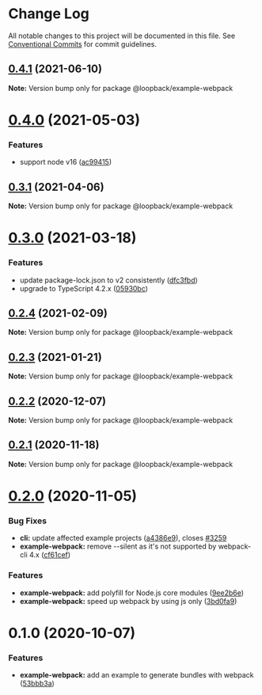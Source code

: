 # Change Log

All notable changes to this project will be documented in this file.
See [Conventional Commits](https://conventionalcommits.org) for commit guidelines.

## [0.4.1](https://github.com/loopbackio/loopback-next/compare/@loopback/example-webpack@0.4.0...@loopback/example-webpack@0.4.1) (2021-06-10)

**Note:** Version bump only for package @loopback/example-webpack





# [0.4.0](https://github.com/loopbackio/loopback-next/compare/@loopback/example-webpack@0.3.1...@loopback/example-webpack@0.4.0) (2021-05-03)


### Features

* support node v16 ([ac99415](https://github.com/loopbackio/loopback-next/commit/ac994154543bde22b4482ba98813351656db1b55))





## [0.3.1](https://github.com/loopbackio/loopback-next/compare/@loopback/example-webpack@0.3.0...@loopback/example-webpack@0.3.1) (2021-04-06)

**Note:** Version bump only for package @loopback/example-webpack





# [0.3.0](https://github.com/loopbackio/loopback-next/compare/@loopback/example-webpack@0.2.4...@loopback/example-webpack@0.3.0) (2021-03-18)


### Features

* update package-lock.json to v2 consistently ([dfc3fbd](https://github.com/loopbackio/loopback-next/commit/dfc3fbdae0c9ca9f34c64154a471bef22d5ac6b7))
* upgrade to TypeScript 4.2.x ([05930bc](https://github.com/loopbackio/loopback-next/commit/05930bc0cece3909dd66f75ad91eeaa2d365a480))





## [0.2.4](https://github.com/loopbackio/loopback-next/compare/@loopback/example-webpack@0.2.3...@loopback/example-webpack@0.2.4) (2021-02-09)

**Note:** Version bump only for package @loopback/example-webpack





## [0.2.3](https://github.com/loopbackio/loopback-next/compare/@loopback/example-webpack@0.2.2...@loopback/example-webpack@0.2.3) (2021-01-21)

**Note:** Version bump only for package @loopback/example-webpack





## [0.2.2](https://github.com/loopbackio/loopback-next/compare/@loopback/example-webpack@0.2.1...@loopback/example-webpack@0.2.2) (2020-12-07)

**Note:** Version bump only for package @loopback/example-webpack





## [0.2.1](https://github.com/loopbackio/loopback-next/compare/@loopback/example-webpack@0.2.0...@loopback/example-webpack@0.2.1) (2020-11-18)

**Note:** Version bump only for package @loopback/example-webpack





# [0.2.0](https://github.com/loopbackio/loopback-next/compare/@loopback/example-webpack@0.1.0...@loopback/example-webpack@0.2.0) (2020-11-05)


### Bug Fixes

* **cli:** update affected example projects ([a4386e9](https://github.com/loopbackio/loopback-next/commit/a4386e921713739417de5d4795950209d2f14e22)), closes [#3259](https://github.com/loopbackio/loopback-next/issues/3259)
* **example-webpack:** remove --silent as it's not supported by webpack-cli 4.x ([cf61cef](https://github.com/loopbackio/loopback-next/commit/cf61cef6ef2fd5314ac678db10c28cab8e4f97f2))


### Features

* **example-webpack:** add polyfill for Node.js core modules ([9ee2b6e](https://github.com/loopbackio/loopback-next/commit/9ee2b6ef7ad4ea0566c1b6f967895a2a8917c73f))
* **example-webpack:** speed up webpack by using js only ([3bd0fa9](https://github.com/loopbackio/loopback-next/commit/3bd0fa91d551eb21750ba9a55b2701ac3d80cfc5))





# 0.1.0 (2020-10-07)


### Features

* **example-webpack:** add an example to generate bundles with webpack ([53bbb3a](https://github.com/loopbackio/loopback-next/commit/53bbb3a1ad36e45672bf8f64257e343f18258bd5))
